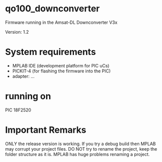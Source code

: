 # qo100_downconverter
Firmware running in the Amsat-DL Downconverter V3x

Version: 1.2

# System requirements
* MPLAB IDE (development platform for PIC uCs)
* PICKIT-4 (for flashing the firmware into the PIC)
* adapter: ...

# running on
PIC 18F2520

# Important Remarks

ONLY the release version is working. If you try a debug build then MPLAB may corrupt your project files.
DO NOT try to rename the project, keep the folder structure as it is. MPLAB has huge problems renaming a project.
